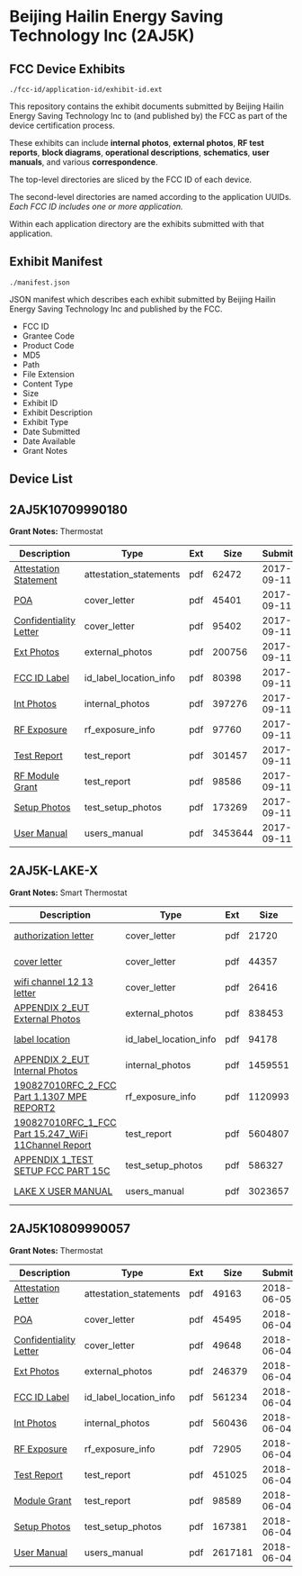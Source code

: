 # Beijing Hailin Energy Saving Technology Inc (2AJ5K)
## FCC Device Exhibits

```
./fcc-id/application-id/exhibit-id.ext
```

This repository contains the exhibit documents submitted by Beijing Hailin Energy Saving Technology Inc to (and published by) the FCC as part of the device certification process.

These exhibits can include **internal photos**, **external photos**, **RF test reports**, **block diagrams**, **operational descriptions**, **schematics**, **user manuals**, and various **correspondence**.

The top-level directories are sliced by the FCC ID of each device.

The second-level directories are named according to the application UUIDs. *Each FCC ID includes one or more application.*

Within each application directory are the exhibits submitted with that application. 

## Exhibit Manifest

```
./manifest.json
```

JSON manifest which describes each exhibit submitted by Beijing Hailin Energy Saving Technology Inc and published by the FCC.

- FCC ID
- Grantee Code
- Product Code
- MD5
- Path
- File Extension
- Content Type
- Size
- Exhibit ID
- Exhibit Description
- Exhibit Type
- Date Submitted
- Date Available
- Grant Notes

## Device List
## 2AJ5K10709990180
**Grant Notes:** Thermostat

| Description | Type | Ext | Size | Submitted | Available |
| ----------- | ---- | --- | ---- | --------- | --------- |
| [Attestation Statement](2AJ5K10709990180/169adc929246f8bde2b335b6beef5c41/3555742.pdf) | attestation_statements | pdf | 62472 | 2017-09-11 | 2017-09-11 |
| [POA](2AJ5K10709990180/169adc929246f8bde2b335b6beef5c41/3555731.pdf) | cover_letter | pdf | 45401 | 2017-09-11 | 2017-09-11 |
| [Confidentiality Letter](2AJ5K10709990180/169adc929246f8bde2b335b6beef5c41/3555736.pdf) | cover_letter | pdf | 95402 | 2017-09-11 | 2017-09-11 |
| [Ext Photos](2AJ5K10709990180/169adc929246f8bde2b335b6beef5c41/3555752.pdf) | external_photos | pdf | 200756 | 2017-09-11 | 2017-09-11 |
| [FCC ID Label](2AJ5K10709990180/169adc929246f8bde2b335b6beef5c41/3555755.pdf) | id_label_location_info | pdf | 80398 | 2017-09-11 | 2017-09-11 |
| [Int Photos](2AJ5K10709990180/169adc929246f8bde2b335b6beef5c41/3555758.pdf) | internal_photos | pdf | 397276 | 2017-09-11 | 2017-09-11 |
| [RF Exposure](2AJ5K10709990180/169adc929246f8bde2b335b6beef5c41/3555769.pdf) | rf_exposure_info | pdf | 97760 | 2017-09-11 | 2017-09-11 |
| [Test Report](2AJ5K10709990180/169adc929246f8bde2b335b6beef5c41/3555770.pdf) | test_report | pdf | 301457 | 2017-09-11 | 2017-09-11 |
| [RF Module Grant](2AJ5K10709990180/169adc929246f8bde2b335b6beef5c41/3555774.pdf) | test_report | pdf | 98586 | 2017-09-11 | 2017-09-11 |
| [Setup Photos](2AJ5K10709990180/169adc929246f8bde2b335b6beef5c41/3555841.pdf) | test_setup_photos | pdf | 173269 | 2017-09-11 | 2017-09-11 |
| [User Manual](2AJ5K10709990180/169adc929246f8bde2b335b6beef5c41/3555779.pdf) | users_manual | pdf | 3453644 | 2017-09-11 | 2017-09-11 |
## 2AJ5K-LAKE-X
**Grant Notes:** Smart Thermostat

| Description | Type | Ext | Size | Submitted | Available |
| ----------- | ---- | --- | ---- | --------- | --------- |
| [authorization letter](2AJ5K-LAKE-X/f41d42e4146cd47b2ce70b8748b252e5/4505949.pdf) | cover_letter | pdf | 21720 | 2019-11-06 | 2019-11-07 |
| [cover letter](2AJ5K-LAKE-X/f41d42e4146cd47b2ce70b8748b252e5/4505950.pdf) | cover_letter | pdf | 44357 | 2019-11-06 | 2019-11-07 |
| [wifi channel 12 13 letter](2AJ5K-LAKE-X/f41d42e4146cd47b2ce70b8748b252e5/4505951.pdf) | cover_letter | pdf | 26416 | 2019-11-06 | 2019-11-07 |
| [APPENDIX 2_EUT External Photos](2AJ5K-LAKE-X/f41d42e4146cd47b2ce70b8748b252e5/4505952.pdf) | external_photos | pdf | 838453 | 2019-11-06 | 2019-11-07 |
| [label location](2AJ5K-LAKE-X/f41d42e4146cd47b2ce70b8748b252e5/4505954.pdf) | id_label_location_info | pdf | 94178 | 2019-11-06 | 2019-11-07 |
| [APPENDIX 2_EUT Internal Photos](2AJ5K-LAKE-X/f41d42e4146cd47b2ce70b8748b252e5/4505953.pdf) | internal_photos | pdf | 1459551 | 2019-11-06 | 2019-11-07 |
| [190827010RFC_2_FCC Part 1.1307 MPE REPORT2](2AJ5K-LAKE-X/f41d42e4146cd47b2ce70b8748b252e5/4505958.pdf) | rf_exposure_info | pdf | 1120993 | 2019-11-06 | 2019-11-07 |
| [190827010RFC_1_FCC Part 15.247_WiFi 11Channel Report](2AJ5K-LAKE-X/f41d42e4146cd47b2ce70b8748b252e5/4505957.pdf) | test_report | pdf | 5604807 | 2019-11-06 | 2019-11-07 |
| [APPENDIX 1_TEST SETUP FCC PART 15C](2AJ5K-LAKE-X/f41d42e4146cd47b2ce70b8748b252e5/4505959.pdf) | test_setup_photos | pdf | 586327 | 2019-11-06 | 2019-11-07 |
| [LAKE X USER MANUAL](2AJ5K-LAKE-X/f41d42e4146cd47b2ce70b8748b252e5/4505960.pdf) | users_manual | pdf | 3023657 | 2019-11-06 | 2019-11-07 |
## 2AJ5K10809990057
**Grant Notes:** Thermostat

| Description | Type | Ext | Size | Submitted | Available |
| ----------- | ---- | --- | ---- | --------- | --------- |
| [Attestation Letter](2AJ5K10809990057/402fcf4becdec32c9ad1c1ce63f59eec/3876594.pdf) | attestation_statements | pdf | 49163 | 2018-06-05 | 2018-06-04 |
| [POA](2AJ5K10809990057/402fcf4becdec32c9ad1c1ce63f59eec/3874906.pdf) | cover_letter | pdf | 45495 | 2018-06-04 | 2018-06-04 |
| [Confidentiality Letter](2AJ5K10809990057/402fcf4becdec32c9ad1c1ce63f59eec/3874907.pdf) | cover_letter | pdf | 49648 | 2018-06-04 | 2018-06-04 |
| [Ext Photos](2AJ5K10809990057/402fcf4becdec32c9ad1c1ce63f59eec/3874909.pdf) | external_photos | pdf | 246379 | 2018-06-04 | 2018-06-04 |
| [FCC ID Label](2AJ5K10809990057/402fcf4becdec32c9ad1c1ce63f59eec/3874910.pdf) | id_label_location_info | pdf | 561234 | 2018-06-04 | 2018-06-04 |
| [Int Photos](2AJ5K10809990057/402fcf4becdec32c9ad1c1ce63f59eec/3874911.pdf) | internal_photos | pdf | 560436 | 2018-06-04 | 2018-06-04 |
| [RF Exposure](2AJ5K10809990057/402fcf4becdec32c9ad1c1ce63f59eec/3874915.pdf) | rf_exposure_info | pdf | 72905 | 2018-06-04 | 2018-06-04 |
| [Test Report](2AJ5K10809990057/402fcf4becdec32c9ad1c1ce63f59eec/3874914.pdf) | test_report | pdf | 451025 | 2018-06-04 | 2018-06-04 |
| [Module Grant](2AJ5K10809990057/402fcf4becdec32c9ad1c1ce63f59eec/3874918.pdf) | test_report | pdf | 98589 | 2018-06-04 | 2018-06-04 |
| [Setup Photos](2AJ5K10809990057/402fcf4becdec32c9ad1c1ce63f59eec/3874916.pdf) | test_setup_photos | pdf | 167381 | 2018-06-04 | 2018-06-04 |
| [User Manual](2AJ5K10809990057/402fcf4becdec32c9ad1c1ce63f59eec/3874917.pdf) | users_manual | pdf | 2617181 | 2018-06-04 | 2018-06-04 |

